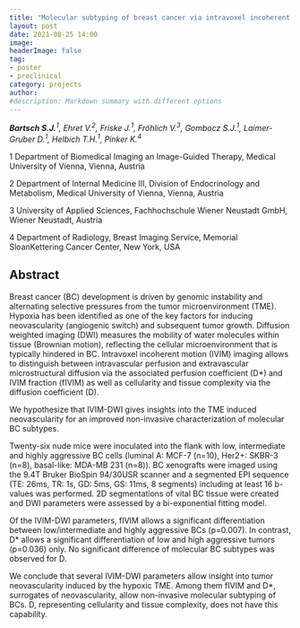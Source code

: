 ```yaml
---
title: "Molecular subtyping of breast cancer via intravoxel incoherent motion (IVIM)- diffusion weighted imaging (DWI) of the hypoxic tumor microenvironment"
layout: post
date: 2021-08-25 14:00
image: 
headerImage: false
tag:
- poster
- preclinical
category: projects
author:
#description: Markdown summary with different options
---
```


_**Bartsch S.J.**<sup>1</sup>, Ehret V.<sup>2</sup>, Friske J.<sup>1</sup>,  Fröhlich V.<sup>3</sup>, Gombocz S.J.<sup>1</sup>, Laimer-Gruber D.<sup>1</sup>, Helbich T.H.<sup>1</sup>, Pinker K.<sup>4</sup>_

1 Department of Biomedical Imaging an Image-Guided Therapy, Medical University of Vienna, Vienna, Austria

2 Department of Internal Medicine III, Division of Endocrinology and Metabolism, Medical University of Vienna, Vienna, Austria

3 University of Applied Sciences, Fachhochschule Wiener Neustadt GmbH, Wiener Neustadt, Austria

4 Department of Radiology, Breast Imaging Service, Memorial SloanKettering Cancer Center, New York, USA

## Abstract

Breast cancer (BC) development is driven by genomic instability and alternating selective pressures from the tumor microenvironment (TME). Hypoxia has been identified as one of the key factors for inducing neovascularity (angiogenic switch) and subsequent tumor growth. Diffusion weighted imaging (DWI) measures the mobility of water molecules within tissue (Brownian motion), reflecting the cellular microenvironment that is typically hindered in BC. Intravoxel incoherent motion (IVIM) imaging allows to distinguish between intravascular perfusion and extravascular microstructural diffusion via the associated perfusion coefficient (D*) and IVIM fraction (fIVIM) as well as cellularity and tissue complexity via the diffusion coefficient (D).

We hypothesize that IVIM-DWI gives insights into the TME induced neovascularity for an improved non-invasive characterization of molecular BC subtypes.

Twenty-six nude mice were inoculated into the flank with low, intermediate and highly aggressive BC cells (luminal A: MCF-7 (n=10), Her2+: SKBR-3 (n=8), basal-like: MDA-MB 231 (n=8)). BC xenografts were imaged using the 9.4T Bruker BioSpin 94/30USR scanner and a segmented EPI sequence (TE: 26ms, TR: 1s, GD: 5ms, GS: 11ms, 8 segments) including at least 16 b-values was performed. 2D segmentations of vital BC tissue were created and DWI parameters were assessed by a bi-exponential fitting model.

Of the IVIM-DWI parameters, fIVIM allows a significant differentiation between low/intermediate and highly aggressive BCs (p=0.007). In contrast, D* allows a significant differentiation of low and high aggressive tumors (p=0.036) only. No significant difference of molecular BC subtypes was observed for D.

We conclude that several IVIM-DWI parameters allow insight into tumor neovascularity induced by the hypoxic TME. Among them fIVIM and D*, surrogates of neovascularity, allow non-invasive molecular subtyping of BCs. D, representing cellularity and tissue complexity, does not have this capability.
